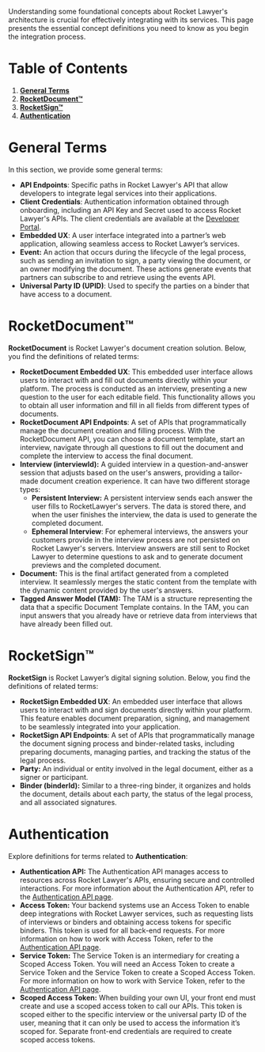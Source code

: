 
Understanding some foundational concepts about Rocket Lawyer's architecture is crucial for effectively integrating with its services. This page presents the essential concept definitions you need to know as you begin the integration process.
# Table of Contents
1. [**General Terms**](glossary#general-terms)   
2. [**RocketDocument™**](glossary#rocketdocument)   
3. [**RocketSign™**](glossary#rocketsign)   
4. [**Authentication**](glossary#authentication)  

<a name="general-terms"></a>
# General Terms
In this section, we provide some general terms:
- **API Endpoints**: Specific paths in Rocket Lawyer's API that allow developers to integrate legal services into their applications.  
- **Client Credentials**: Authentication information obtained through onboarding, including an API Key and Secret used to access Rocket Lawyer's APIs. The client credentials are available at the [Developer Portal](https://developer.rocketlawyer.com/accounts/login).
- **Embedded UX**: A user interface integrated into a partner’s web application, allowing seamless access to Rocket Lawyer’s services.
- **Event:** An action that occurs during the lifecycle of the legal process, such as sending an invitation to sign, a party viewing the document, or an owner modifying the document. These actions generate events that partners can subscribe to and retrieve using the events API.  
- **Universal Party ID (UPID)**: Used to specify the parties on a binder that have access to a document.

<a name="rocketdocument"></a>
# RocketDocument™
**RocketDocument** is Rocket Lawyer's document creation solution. Below, you find the definitions of related terms:
- **RocketDocument Embedded UX**: This embedded user interface allows users to interact with and fill out documents directly within your platform. The process is conducted as an interview, presenting a new question to the user for each editable field. This functionality allows you to obtain all user information and fill in all fields from different types of documents.
- **RocketDocument API Endpoints**: A set of APIs that programmatically manage the document creation and filling process. With the RocketDocument API, you can choose a document template, start an interview, navigate through all questions to fill out the document and complete the interview to access the final document.
- **Interview (interviewId):** A guided interview in a question-and-answer session that adjusts based on the user's answers, providing a tailor-made document creation experience. It can have two different storage types:  
  - **Persistent Interview:** A persistent interview sends each answer the user fills to RocketLawyer's servers. The data is stored there, and when the user finishes the interview, the data is used to generate the completed document.
  - **Ephemeral Interview**: For ephemeral interviews, the answers your customers provide in the interview process are not persisted on Rocket Lawyer's servers. Interview answers are still sent to Rocket Lawyer to determine questions to ask and to generate document previews and the completed document. 
- **Document:** This is the final artifact generated from a completed interview. It seamlessly merges the static content from the template with the dynamic content provided by the user's answers.  
- **Tagged Answer Model (TAM):** The TAM is a structure representing the data that a specific Document Template contains. In the TAM, you can input answers that you already have or retrieve data from interviews that have already been filled out.

<a name="rocketsign"></a>
# RocketSign™
**RocketSign** is Rocket Lawyer’s digital signing solution. Below, you find the definitions of related terms:
- **RocketSign Embedded UX**: An embedded user interface that allows users to interact with and sign documents directly within your platform. This feature enables document preparation, signing, and management to be seamlessly integrated into your application.  
- **RocketSign API Endpoints**: A set of APIs that programmatically manage the document signing process and binder-related tasks, including preparing documents, managing parties, and tracking the status of the legal process.  
- **Party:** An individual or entity involved in the legal document, either as a signer or participant.  
- **Binder (binderId):** Similar to a three-ring binder, it organizes and holds the document, details about each party, the status of the legal process, and all associated signatures. 

<a name="authentication"></a>
# Authentication
Explore definitions for terms related to **Authentication**:
- **Authentication API:** The Authentication API manages access to resources across Rocket Lawyer's APIs, ensuring secure and controlled interactions. For more information about the Authentication API, refer to the [Authentication API page](https://developer.rocketlawyer.com/docs/partner-auth-service-product-sandbox/1/overview).  
- **Access Token:** Your backend systems use an Access Token to enable deep integrations with Rocket Lawyer services, such as requesting lists of interviews or binders and obtaining access tokens for specific binders. This token is used for all back-end requests. For more information on how to work with Access Token, refer to the [Authentication API page](https://developer.rocketlawyer.com/docs/partner-auth-service-product-sandbox/1/overview).  
- **Service Token:** The Service Token is an intermediary for creating a Scoped Access Token. You will need an Access Token to create a Service Token and the Service Token to create a Scoped Access Token. For more information on how to work with Service Token, refer to the [Authentication API page](https://developer.rocketlawyer.com/docs/partner-auth-service-product-sandbox/1/overview).  
- **Scoped Access Token:** When building your own UI, your front end must create and use a scoped access token to call our APIs. This token is scoped either to the specific interview or the universal party ID of the user, meaning that it can only be used to access the information it’s scoped for. Separate front-end credentials are required to create scoped access tokens. 

